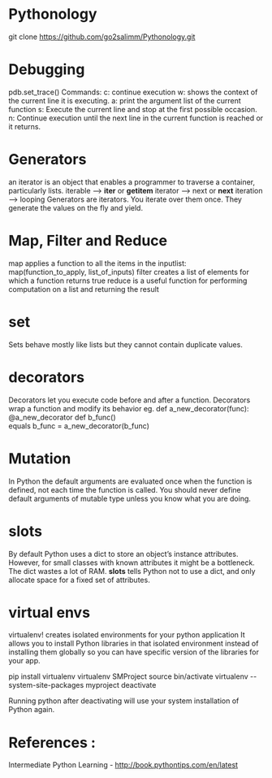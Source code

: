 # Pythonology

git clone https://github.com/go2salimm/Pythonology.git

# Debugging
pdb.set_trace()
Commands:
    c: continue execution
    w: shows the context of the current line it is executing.
    a: print the argument list of the current function
    s: Execute the current line and stop at the first possible occasion.
    n: Continue execution until the next line in the current function is reached or it returns.

# Generators
an iterator is an object that enables a programmer to traverse a container, particularly lists. 
iterable -->  __iter__ or __getitem__ 
iterator -->  next or __next__
iteration --> looping 
Generators are iterators.  You iterate over them once.  They generate the values on the fly and yield.


# Map, Filter and Reduce
map applies a function to all the items in the inputlist:  map(function_to_apply, list_of_inputs)
filter creates a list of elements for which a function returns true
reduce is a useful function for performing computation on a list and returning the result

# set
Sets behave mostly like lists but they cannot contain duplicate values.

# decorators
Decorators let you execute code before and after a function. 
Decorators wrap a function and modify its behavior
eg. def a_new_decorator(func):
    @a_new_decorator
    def b_func()   
 equals b_func = a_new_decorator(b_func)
 

# Mutation
In Python the default arguments are evaluated once when the function is defined, not each time the function is called. 
You should never define default arguments of mutable type unless you know what you are doing.

# __slots__
By default Python uses a dict to store an object’s instance attributes. 
However, for small classes with known attributes it might be a bottleneck. The dict wastes a lot of RAM. 
__slots__ tells Python not to use a dict, and only allocate space for a fixed set of attributes.


# virtual envs
virtualenv! creates isolated environments for your python application 
It allows you to install Python libraries in that isolated environment instead of installing them globally so
you can have specific version of the libraries for your app.

pip install virtualenv
virtualenv SMProject
source bin/activate
virtualenv --system-site-packages myproject
deactivate

Running python after deactivating will use your system installation of Python again.


# References :
Intermediate Python Learning - http://book.pythontips.com/en/latest





